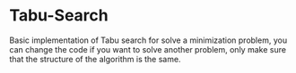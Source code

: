# Tabu-Search
Basic implementation of Tabu search for solve a minimization problem, 
you can change the code if you want to solve another problem, 
only make sure that the structure of the algorithm is the same.





